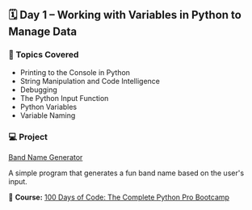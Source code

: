 ## 🗓️ Day 1 – Working with Variables in Python to Manage Data

### 🔑 Topics Covered
- Printing to the Console in Python
- String Manipulation and Code Intelligence
- Debugging
- The Python Input Function
- Python Variables
- Variable Naming


### 💻 Project
[Band Name Generator](https://github.com/MartaReb/100-days-of-code-Python/blob/main/Day%2001/main.py)

A simple program that generates a fun band name based on the user's input.

📁 **Course:** [100 Days of Code: The Complete Python Pro Bootcamp](https://www.udemy.com/course/100-days-of-code/)
